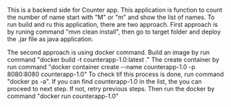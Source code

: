 This is a backend side for Counter app.
This application is function to count the number of name start with "M" or "m" and show the list of names.
To run build and ru this application, there are two approach.
First approach is by runing command "mvn clean install", then go to target folder and deploy the .jar file as java application.

The second approach is using docker command.
Build an image by run command "docker build -t counterapp-1.0:latest ."
The create container by run command "docker container create --name counterapp-1.0 -p 8080:8080 counterapp-1.0"
To check tif this process is done, run command "docker ps -a". If you can find counterapp-1.0 in the list, the you can proceed to next step. If not, retry previous steps.
Then run the docker by command "docker run counterapp-1.0"
